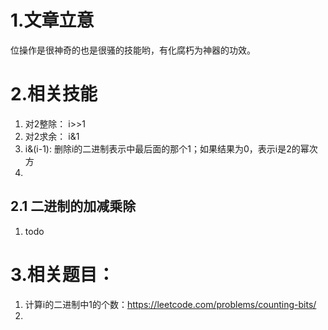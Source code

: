 # 1.文章立意
位操作是很神奇的也是很骚的技能哟，有化腐朽为神器的功效。


# 2.相关技能
1.  对2整除： i>>1
2.  对2求余： i&1
3.  i&(i-1): 删除i的二进制表示中最后面的那个1；如果结果为0，表示i是2的幂次方
4.  

## 2.1 二进制的加减乘除
1.  todo

# 3.相关题目：
1.  计算i的二进制中1的个数：https://leetcode.com/problems/counting-bits/
2.  
